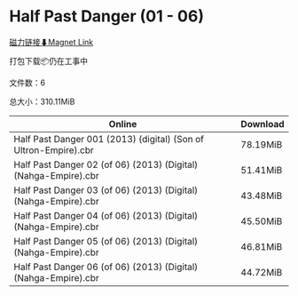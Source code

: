 # Half Past Danger (01 - 06)

[磁力链接⬇Magnet Link](magnet:?xt=urn:btih:97933c14c16893472c54045a0fcfff02ce71c079&dn=Half%20Past%20Danger%20%2801%20-%2006%29)

打包下载📦仍在工事中

文件数：6

总大小：310.11MiB

Online | Download
--- | ---
Half Past Danger 001 (2013) (digital) (Son of Ultron-Empire).cbr | 78.19MiB
Half Past Danger 02 (of 06) (2013) (Digital) (Nahga-Empire).cbr | 51.41MiB
Half Past Danger 03 (of 06) (2013) (Digital) (Nahga-Empire).cbr | 43.48MiB
Half Past Danger 04 (of 06) (2013) (Digital) (Nahga-Empire).cbr | 45.50MiB
Half Past Danger 05 (of 06) (2013) (Digital) (Nahga-Empire).cbr | 46.81MiB
Half Past Danger 06 (of 06) (2013) (Digital) (Nahga-Empire).cbr | 44.72MiB